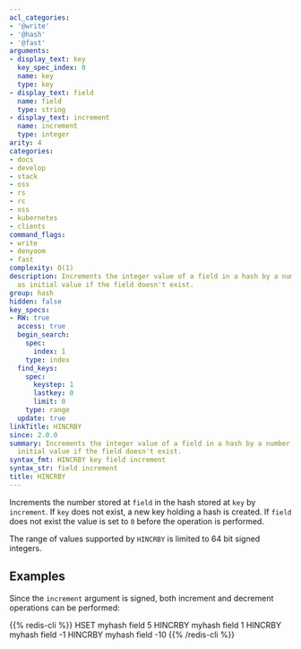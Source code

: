 ```yaml
---
acl_categories:
- '@write'
- '@hash'
- '@fast'
arguments:
- display_text: key
  key_spec_index: 0
  name: key
  type: key
- display_text: field
  name: field
  type: string
- display_text: increment
  name: increment
  type: integer
arity: 4
categories:
- docs
- develop
- stack
- oss
- rs
- rc
- oss
- kubernetes
- clients
command_flags:
- write
- denyoom
- fast
complexity: O(1)
description: Increments the integer value of a field in a hash by a number. Uses 0
  as initial value if the field doesn't exist.
group: hash
hidden: false
key_specs:
- RW: true
  access: true
  begin_search:
    spec:
      index: 1
    type: index
  find_keys:
    spec:
      keystep: 1
      lastkey: 0
      limit: 0
    type: range
  update: true
linkTitle: HINCRBY
since: 2.0.0
summary: Increments the integer value of a field in a hash by a number. Uses 0 as
  initial value if the field doesn't exist.
syntax_fmt: HINCRBY key field increment
syntax_str: field increment
title: HINCRBY
---
```

Increments the number stored at `field` in the hash stored at `key` by
`increment`.
If `key` does not exist, a new key holding a hash is created.
If `field` does not exist the value is set to `0` before the operation is
performed.

The range of values supported by `HINCRBY` is limited to 64 bit signed integers.

## Examples

Since the `increment` argument is signed, both increment and decrement
operations can be performed:

{{% redis-cli %}}
HSET myhash field 5
HINCRBY myhash field 1
HINCRBY myhash field -1
HINCRBY myhash field -10
{{% /redis-cli %}}

